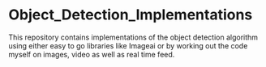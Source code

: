 # Object_Detection_Implementations

This repository contains implementations of the object detection algorithm using  either easy to go libraries like Imageai or by working out the code myself on images, video as well as real time feed.

